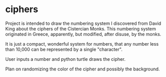 # ciphers

Project is intended to draw the numbering system I discovered from David King about the ciphers of the Cistercian Monks.
This numbering system originated in Greece, apparently, but modified, after disuse, by the monks.

It is just a compact, wonderful system for numbers, that any number less than 10,000 can be represented by a single "character".

User inputs a number and python turtle draws the cipher.

Plan on randomizing the color of the cipher and possibly the background.
